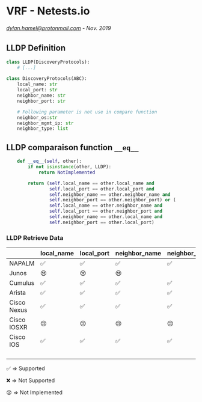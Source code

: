 # VRF - Netests.io
###### <dylan.hamel@protonmail.com> - Nov. 2019


## LLDP Definition

```python
class LLDP(DiscoveryProtocols):
	# [...]
  
class DiscoveryProtocols(ABC):
    local_name: str
    local_port: str
    neighbor_name: str
    neighbor_port: str

    # Following parameter is not use in compare function
    neighbor_os:str
    neighbor_mgmt_ip: str
    neighbor_type: list

```



## LLDP comparaison function `__eq__`

```python
    def __eq__(self, other):
        if not isinstance(other, LLDP):
            return NotImplemented

        return (self.local_name == other.local_name and
                self.local_port == other.local_port and
                self.neighbor_name == other.neighbor_name and
                self.neighbor_port == other.neighbor_port) or (
                self.local_name == other.neighbor_name and
                self.local_port == other.neighbor_port and
                self.neighbor_name == other.local_name and
                self.neighbor_port == other.local_port)
```



### LLDP Retrieve Data

|             | local_name         | local_port         | neighbor_name      | neighbor_port      | neighbor_os        | neighbor_mgmt_ip   | neighbor_type      |
| ----------- | ------------------ | ------------------ | ------------------ | ------------------ | ------------------ | ------------------ | ------------------ |
| NAPALM      | :white_check_mark: | :white_check_mark: | :white_check_mark: | :white_check_mark: | :white_check_mark: | :x:                | :white_check_mark: |
| Junos       | :cry:              | :cry:              | :cry:              |                    | :cry:              | :cry:              | :cry:              |
| Cumulus     | :white_check_mark: | :white_check_mark: | :white_check_mark: | :white_check_mark: | :white_check_mark: | :white_check_mark: | :white_check_mark: |
| Arista      | :white_check_mark: | :white_check_mark: | :white_check_mark: | :white_check_mark: | :white_check_mark: | :white_check_mark: | :white_check_mark: |
| Cisco Nexus | :white_check_mark: | :white_check_mark: | :white_check_mark: | :white_check_mark: | :white_check_mark: | :white_check_mark: | :white_check_mark: |
| Cisco IOSXR | :cry:              | :cry:              | :cry:              | :cry:              | :cry:              | :cry:              | :cry:              |
| Cisco IOS   | :white_check_mark: | :white_check_mark: | :white_check_mark: | :white_check_mark: | :white_check_mark: | :white_check_mark: | :white_check_mark: |
|             |                    |                    |                    |                    |                    |                    |                    |
|             |                    |                    |                    |                    |                    |                    |                    |
|             |                    |                    |                    |                    |                    |                    |                    |
|             |                    |                    |                    |                    |                    |                    |                    |

:white_check_mark: => Supported

:x: => Not Supported

:cry: => Not Implemented​